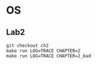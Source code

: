 # OS

## Lab2

```shell
git checkout ch2
make run LOG=TRACE CHAPTER=2
make run LOG=TRACE CHAPTER=2_bad
```
